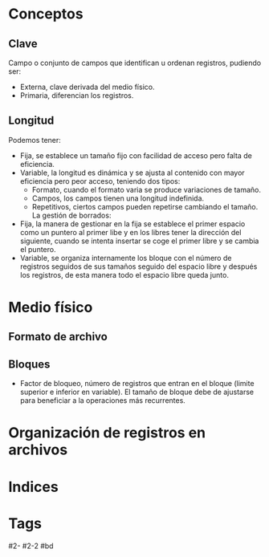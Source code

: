 # Conceptos
## Clave
Campo o conjunto de campos que identifican u ordenan registros, pudiendo ser:
- Externa, clave derivada del medio físico.
- Primaria, diferencian los registros.
## Longitud
Podemos tener:
- Fija, se establece un tamaño fijo con facilidad de acceso pero falta de eficiencia.
- Variable, la longitud es dinámica y se ajusta al contenido con mayor eficiencia pero peor acceso, teniendo dos tipos:
	- Formato, cuando el formato varia se produce variaciones de tamaño.
	- Campos, los campos tienen una longitud indefinida.
	- Repetitivos, ciertos campos pueden repetirse cambiando el tamaño.
La gestión de borrados:
- Fija, la manera de gestionar en la fija se establece el primer espacio como un puntero al primer libe y en los libres tener la dirección del siguiente, cuando se intenta insertar se coge el primer libre y se cambia el puntero.
- Variable, se organiza internamente los bloque con el número de registros seguidos de sus tamaños seguido del espacio libre y después los registros, de esta manera todo el espacio libre queda junto.
# Medio físico
## Formato de archivo
## Bloques
- Factor de bloqueo, número de registros que entran en el bloque (limite superior e inferior en variable).
El tamaño de bloque debe de ajustarse para beneficiar a la operaciones más recurrentes.
# Organización de registros en archivos
# Indices

# Tags
#2- 
#2-2 
#bd 

